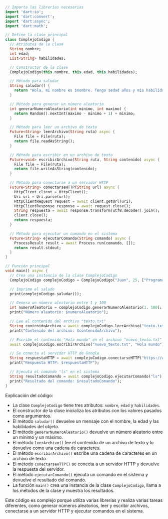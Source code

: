 ```dart
// Importa las librerías necesarias
import 'dart:io';
import 'dart:convert';
import 'dart:async';
import 'dart:math';

// Define la clase principal
class ComplejoCodigo {
  // Atributos de la clase
  String nombre;
  int edad;
  List<String> habilidades;

  // Constructor de la clase
  ComplejoCodigo(this.nombre, this.edad, this.habilidades);

  // Método para saludar
  String saludar() {
    return "Hola, mi nombre es $nombre. Tengo $edad años y mis habilidades son: ${habilidades.join(', ')}.";
  }

  // Método para generar un número aleatorio
  int generarNumeroAleatorio(int minimo, int maximo) {
    return Random().nextInt(maximo - minimo + 1) + minimo;
  }

  // Método para leer un archivo de texto
  Future<String> leerArchivo(String ruta) async {
    File file = File(ruta);
    return file.readAsString();
  }

  // Método para escribir en un archivo de texto
  Future<void> escribirArchivo(String ruta, String contenido) async {
    File file = File(ruta);
    return file.writeAsString(contenido);
  }

  // Método para conectarse a un servidor HTTP
  Future<String> conectarseHTTP(String url) async {
    HttpClient client = HttpClient();
    Uri uri = Uri.parse(url);
    HttpClientRequest request = await client.getUrl(uri);
    HttpClientResponse response = await request.close();
    String respuesta = await response.transform(utf8.decoder).join();
    client.close();
    return respuesta;
  }

  // Método para ejecutar un comando en el sistema
  Future<String> ejecutarComando(String comando) async {
    ProcessResult result = await Process.run(comando, []);
    return result.stdout;
  }
}

// Función principal
void main() async {
  // Crea una instancia de la clase ComplejoCodigo
  ComplejoCodigo complejoCodigo = ComplejoCodigo("Juan", 25, ["Programar", "Diseñar", "Tocar la guitarra"]);

  // Imprime el saludo
  print(complejoCodigo.saludar());

  // Genera un número aleatorio entre 1 y 100
  int numeroAleatorio = complejoCodigo.generarNumeroAleatorio(1, 100);
  print("Número aleatorio: $numeroAleatorio");

  // Lee el contenido del archivo "texto.txt"
  String contenidoArchivo = await complejoCodigo.leerArchivo("texto.txt");
  print("Contenido del archivo: $contenidoArchivo");

  // Escribe el contenido "Hola mundo" en el archivo "nuevo_texto.txt"
  await complejoCodigo.escribirArchivo("nuevo_texto.txt", "Hola mundo");

  // Se conecta al servidor HTTP de Google
  String respuestaHTTP = await complejoCodigo.conectarseHTTP("https://www.google.com");
  print("Respuesta HTTP: $respuestaHTTP");

  // Ejecuta el comando "ls" en el sistema
  String resultadoComando = await complejoCodigo.ejecutarComando("ls");
  print("Resultado del comando: $resultadoComando");
}
```

Explicación del código:

* La clase `ComplejoCodigo` tiene tres atributos: `nombre`, `edad` y `habilidades`.
* El constructor de la clase inicializa los atributos con los valores pasados como argumentos.
* El método `saludar()` devuelve un mensaje con el nombre, la edad y las habilidades del objeto.
* El método `generarNumeroAleatorio()` devuelve un número aleatorio entre un mínimo y un máximo.
* El método `leerArchivo()` lee el contenido de un archivo de texto y lo devuelve como una cadena de caracteres.
* El método `escribirArchivo()` escribe una cadena de caracteres en un archivo de texto.
* El método `conectarseHTTP()` se conecta a un servidor HTTP y devuelve la respuesta del servidor.
* El método `ejecutarComando()` ejecuta un comando en el sistema y devuelve el resultado del comando.
* La función `main()` crea una instancia de la clase `ComplejoCodigo`, llama a los métodos de la clase y muestra los resultados.

Este código es complejo porque utiliza varias librerías y realiza varias tareas diferentes, como generar números aleatorios, leer y escribir archivos, conectarse a un servidor HTTP y ejecutar comandos en el sistema.